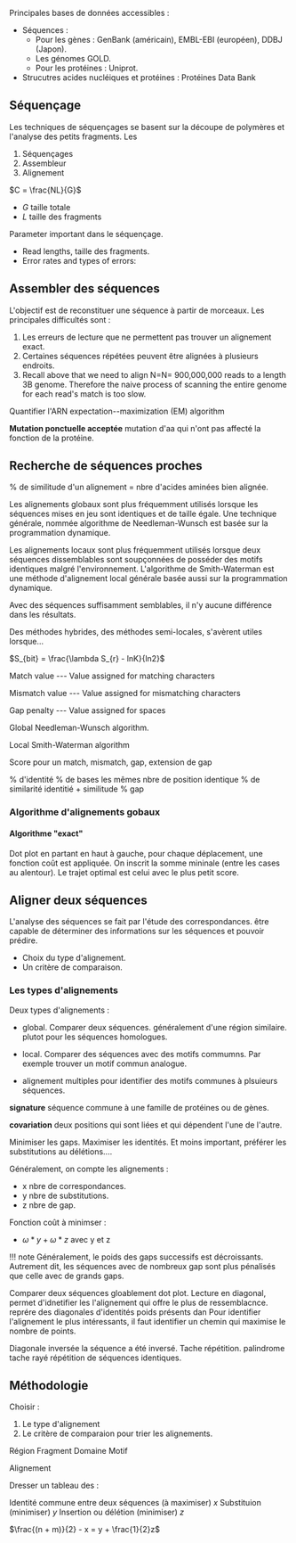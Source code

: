 Principales bases de données accessibles :

* Séquences :
    * Pour les gènes : GenBank (américain), EMBL-EBI (européen), DDBJ (Japon). 
    * Les génomes GOLD.
    * Pour les protéines : Uniprot.
* Strucutres acides nucléiques et protéines : Protéines Data Bank

## Séquençage

Les techniques de séquençages se basent sur la découpe de polymères et l'analyse des petits fragments. Les

1.  Séquençages
2.  Assembleur
3.  Alignement

$C = \frac{NL}{G}$

* $G$ taille totale
* $L$ taille des fragments

Parameter important dans le séquençage.

* Read lengths, taille des fragments. 
* Error rates and types of errors:

## Assembler des séquences

L'objectif est de reconstituer une séquence à partir de morceaux. Les principales difficultés sont :

1. Les erreurs de lecture que ne permettent pas trouver un alignement exact.
2. Certaines séquences répétées peuvent être alignées à plusieurs endroits.
3. Recall above that we need to align N=N= 900,000,000 reads to a length 3B genome. Therefore the naive process of scanning the entire genome for each read's match is too slow.

Quantifier l'ARN expectation--maximization (EM) algorithm

__Mutation ponctuelle acceptée__ mutation d'aa qui n'ont pas affecté la fonction de la protéine.

## Recherche de séquences proches

% de similitude d'un alignement = nbre d'acides aminées bien alignée.

Les alignements globaux sont plus fréquemment utilisés lorsque les séquences mises en jeu sont identiques et de taille égale. Une technique générale, nommée algorithme de Needleman-Wunsch est basée sur la
programmation dynamique.

Les alignements locaux sont plus fréquemment utilisés lorsque deux
séquences dissemblables sont soupçonnées de posséder des motifs
identiques malgré l'environnement. L'algorithme de Smith-Waterman est
une méthode d\'alignement local générale basée aussi sur la
programmation dynamique.

Avec des séquences suffisamment semblables, il n'y aucune différence
dans les résultats.

Des méthodes hybrides, des méthodes semi-locales, s'avèrent utiles lorsque...

$S_{bit} = \frac{\lambda S_{r} - lnK}{ln2}$

Match value --- Value assigned for matching characters

Mismatch value --- Value assigned for mismatching characters

Gap penalty --- Value assigned for spaces

Global Needleman-Wunsch algorithm.

Local Smith-Waterman algorithm

Score pour un match, mismatch, gap, extension de gap

% d'identité % de bases les mêmes  nbre de position identique 
% de similarité identitié + similitude 
% gap   

### Algorithme d'alignements gobaux

#### Algorithme "exact"

Dot plot en partant en haut à gauche, pour chaque déplacement, une fonction coût est appliquée.
On inscrit la somme mininale (entre les cases au alentour).
Le trajet optimal est celui avec le plus petit score.

## Aligner deux séquences

L'analyse des séquences se fait par l'étude des correspondances.
être capable de déterminer des informations sur les séquences et pouvoir prédire.

* Choix du type d'alignement.
* Un critère de comparaison.

### Les types d'alignements

Deux types d'alignements :

* global. Comparer deux séquences. généralement d'une région similaire. plutot pour les séquences homologues.
* local. Comparer des séquences avec des motifs commumns. Par exemple trouver un motif commun analogue.

* alignement multiples pour identifier des motifs communes à plsuieurs séquences.

__signature__ séquence commune à une famille de protéines ou de gènes.

__covariation__ deux positions qui sont liées et qui dépendent l'une de l'autre.

Minimiser les gaps.
Maximiser les identités.
Et moins important, préférer les substitutions au délétions....

Généralement, on compte les alignements :

* x nbre de correspondances.
* y nbre de substitutions.
* z nbre de gap.

Fonction coût à minimser :

* $\omega * y + \omega * z$ avec y et z 

!!! note 
    Généralement, le poids des gaps successifs est décroissants. Autrement dit, les séquences avec de nombreux gap sont plus pénalisés que celle avec de grands gaps.

Comparer deux séquences gloablement dot plot.
Lecture en diagonal, permet d'idnetifier les l'alignement qui offre le plus de ressemblacnce.
reprére des diagonales d'identités poids présents dan 
Pour identifier l'alignement le plus intéressants, il faut identifier un chemin qui maximise le nombre de points.

Diagonale inversée la séquence a été inversé.
Tache répétition. palindrome
tache rayé répétition de séquences identiques.

## Méthodologie

Choisir :

1. Le type d'alignement
2. Le critère de comparaion pour trier les alignements.

Région 
Fragment 
Domaine
Motif 

Alignement

Dresser un tableau des :

Identité commune entre deux séquences (à maximiser) $x$
Substituion (minimiser) $y$
Insertion ou délétion (minimiser) $z$

$\frac{(n + m)}{2} - x = y + \frac{1}{2}z$